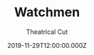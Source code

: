 ---
title: "Watchmen"
year: 2009
subtitle: Theatrical Cut
date: 2019-11-29T12:00:00.000Z
permalink: /almanac/movies/2019-11-29-watchmen/index.html
rating: 3
---